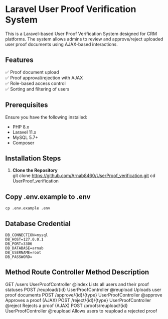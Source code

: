# Laravel User Proof Verification System  

This is a Laravel-based User Proof Verification System designed for CRM platforms. The system allows admins to review and approve/reject uploaded user proof documents using AJAX-based interactions.  

## Features  
✅ Proof document upload  
✅ Proof approval/rejection with AJAX  
✅ Role-based access control  
✅ Sorting and filtering of users  
## Prerequisites  
Ensure you have the following installed:  
- PHP 8.x  
- Laravel 11.x  
- MySQL 5.7+  
- Composer  
## Installation Steps  
1. **Clone the Repository**  
   git clone https://github.com/Arnab8460/UserProof_verification.git
   cd UserProof_verification
## Copy .env.example to .env
    cp .env.example .env
## Database Credential
    DB_CONNECTION=mysql
    DB_HOST=127.0.0.1
    DB_PORT=3306
    DB_DATABASE=arnab
    DB_USERNAME=root
    DB_PASSWORD=

## Method	Route	            Controller      Method	    Description
GET	        /users	        UserProofController      @index	    Lists all users and their proof statuses
POST	/reupload/{id}	    UserProofController     @reupload	    Uploads user proof documents
POST	/approve/{id}/{type}  UserProofController   @approve	Approves a proof (AJAX)
POST	/reject/{id}/{type}	   UserProofController  @reject	    Rejects a proof (AJAX)
POST	/proofs/reupload/{id}	UserProofController @reupload	Allows users to reupload a rejected proof





